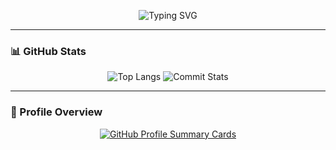 <p align="center">
  <img src="https://readme-typing-svg.herokuapp.com?font=Fira+Code&pause=1000&color=F75C7E&width=435&center=true&size=36&lines=WHTech!;&height=60&vCenter=true" alt="Typing SVG" />
</p>

---

### 📊 GitHub Stats
<p align="center">
  <img src="https://github-profile-summary-cards.vercel.app/api/cards/repos-per-language?username=WillENyong&theme=nord_dark" alt="Top Langs" />
  <img src="https://github-profile-summary-cards.vercel.app/api/cards/stats?username=WillEnyong&theme=nord_dark" alt="Commit Stats" />
</p>

---

### 📌 Profile Overview
<p align="center">
  <a href="https://github.com/WillEnyong">
    <img src="https://github-profile-summary-cards.vercel.app/api/cards/profile-details?username=WillEnyong&theme=nord_dark" alt="GitHub Profile Summary Cards"/>
  </a>
</p>
